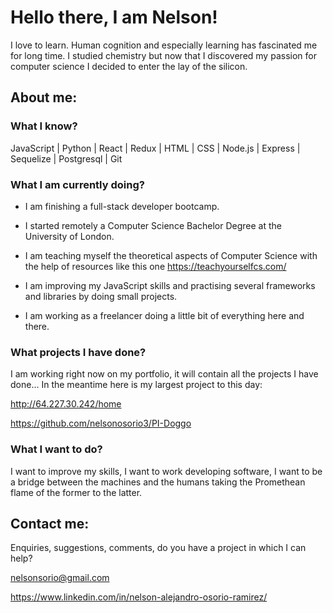 # Hello there, I am Nelson!
I love to learn. Human cognition and especially learning has fascinated me for long time. I studied chemistry but now that I discovered my passion for computer science I decided to enter the lay of the silicon.


## About me:
### What I know?
  JavaScript |
  Python |
  React |
  Redux |
  HTML |
  CSS |
  Node.js |
  Express |
  Sequelize |
  Postgresql |
  Git
  
### What I am currently doing?
  * I am finishing a full-stack developer bootcamp.
  
  * I started remotely a Computer Science Bachelor Degree at the University of London.
  
  * I am teaching myself the theoretical aspects of Computer Science with the help of resources like this one https://teachyourselfcs.com/
  
  * I am improving my JavaScript skills and practising several frameworks and libraries by doing small projects. 
  
  * I am working as a freelancer doing a little bit of everything here and there. 
 ### What projects I have done?
  
  I am working right now on my portfolio, it will contain all the projects I have done... In the meantime here is my largest project to this day:
    
   http://64.227.30.242/home 
    
   https://github.com/nelsonosorio3/PI-Doggo
 ### What I want to do?
  I want to improve my skills, I want to work developing software, I want to be a bridge between the machines and the humans taking the Promethean flame of the former to the latter.
  
  ## Contact me:
Enquiries, suggestions, comments, do you have a project in which I can help?
  
  nelsonsorio@gmail.com
  
  https://www.linkedin.com/in/nelson-alejandro-osorio-ramirez/
  

